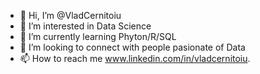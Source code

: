 - 👋 Hi, I’m @VladCernitoiu
- 👀 I’m interested in Data Science
- 🌱 I’m currently learning Phyton/R/SQL
- 💞️ I’m looking to connect with people pasionate of Data 
- 📫 How to reach me www.linkedin.com/in/vladcernitoiu.


